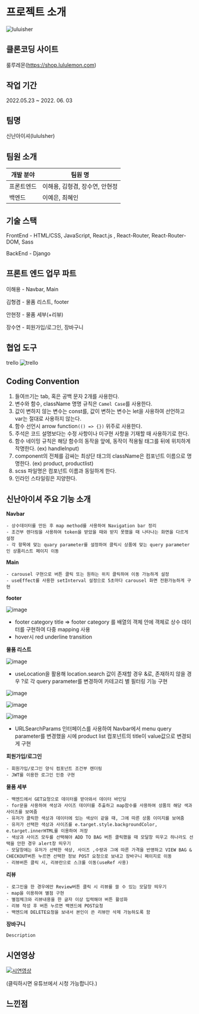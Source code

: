 # 프로젝트 소개

![luluisher](https://velog.velcdn.com/images/sorin44/post/223b6137-92f2-414f-bc37-b78b8b69381c/image.jpg)

## 클론코딩 사이트
룰루레몬(https://shop.lululemon.com)

## 작업 기간
2022.05.23 ~ 2022. 06. 03

## 팀명
신난아이셔(luluIsher)

## 팀원 소개

| 개발 분야  | 팀원 명                        |
| ---------- | ------------------------------ |
| 프론트엔드 | 이해용, 김형겸, 장수연, 안현정 |
| 백엔드     | 이예은, 최혜인                 |

## 기술 스택
FrontEnd - HTML/CSS, JavaScript, React.js , React-Router, React-Router-DOM, Sass

BackEnd - Django

## 프론트 엔드 업무 파트
이해용 - Navbar, Main

김형겸 - 물품 리스트, footer

안현정 - 물품 세부(+리뷰)

장수연 - 회원가입/로그인, 장바구니

## 협업 도구
trello
![trello](https://velog.velcdn.com/images/sorin44/post/6b6bd942-0996-4770-b568-997a0842afa3/image.png)

## Coding Convention

1. 들여쓰기는 tab, 혹은 공백 문자 2개를 사용한다.
2. 변수와 함수, className 명명 규칙은 `Camel Case`를 사용한다.
3. 값이 변하지 않는 변수는 const를, 값이 변하는 변수는 let을 사용하여 선언하고 var는 절대로 사용하지 않는다.
4. 함수 선언시 arrow function`(() => {})` 위주로 사용한다.
5. 주석은 코드 설명보다는 수정 사항이나 미구현 사항을 기재할 때 사용하기로 한다.
6. 함수 네이밍 규칙은 해당 함수의 동작을 앞에, 동작이 적용될 태그를 뒤에 위치하게 작명한다. (ex) handleInput)
7. component의 전체를 감싸는 최상단 태그의 className은 컴포넌트 이름으로 명명한다. (ex) product, productlist)
8. scss 파일명은 컴포넌트 이름과 동일하게 한다.
9. 인라인 스타일링은 지양한다.



## 신난아이셔 주요 기능 소개
**Navbar**
```
- 상수데이터를 만든 후 map method를 사용하여 Navigation bar 정리
- 조건부 렌더링을 사용하여 token을 받았을 때와 받지 못했을 때 나타나는 화면을 다르게 설정
- 각 항목에 맞는 quary parameter를 설정하여 클릭시 상품에 맞는 query parameter인 상품리스트 페이지 이동
```

**Main**
```
- carousel 구현으로 버튼 클릭 또는 원하는 위치 클릭하여 이동 가능하게 설정
- useEffect를 사용한 setInterval 설정으로 5초마다 carousel 화면 전환가능하게 구현
```

**footer**

![image](https://user-images.githubusercontent.com/78855917/172106331-53a0b458-5100-459d-ac0d-f73655a5ce52.png)
- footer category title => footer category 를 배열의 객체 안에 객체로 상수 데이터를 구현하여 다중 mapping 사용
- hover시 red underline transition 


**물품 리스트**
  
  ![image](https://user-images.githubusercontent.com/78855917/172105982-e84c6a1a-52c7-463a-a8d7-d72c03838cb7.png)

-  useLocation을 활용해 location.search 값이 존재할 경우 &로, 존재하지 않을 경우 ?로 각 query parameter를 변경하여 카테고리 별 필터링 기능 구현

  ![image](https://user-images.githubusercontent.com/78855917/172106096-a8172e87-0b76-44b7-a39c-a9f3fc8bb517.png)

  ![image](https://user-images.githubusercontent.com/78855917/172106108-eaeb78bf-50a3-4b64-b15c-464b844ddbc5.png)
  
  ![image](https://user-images.githubusercontent.com/78855917/172106293-0f782b2d-00b9-444b-8377-c84455c5ba23.png)

-    URLSearchParams 인터페이스를 사용하여 Navbar에서 menu query parameter를 변경했을 시에 product list 컴포넌트의 title이 value값으로 변경되게 구현


**회원가입/로그인**
```
- 회원가입/로그인 양식 컴포넌트 조건부 렌더링
- JWT를 이용한 로그인 인증 구현
```

**물품 세부**
```
- 백엔드에서 GET요청으로 데이터를 받아와서 데이터 바인딩
- for문을 사용하여 색상과 사이즈 데이터를 추출하고 map함수를 사용하여 상품의 해당 색과 사이즈를 보여줌
- 유저가 클릭한 색상과 데이터에 있는 색상이 같을 때, 그에 따른 상품 이미지를 보여줌
- 유저가 선택한 색상과 사이즈를 e.target.style.backgroundColor, e.target.innerHTML를 이용하여 저장
- 색상과 사이즈 모두를 선택해야 ADD TO BAG 버튼 클릭했을 때 모달창 띄우고 하나라도 선택을 안한 경우 alert창 띄우기
- 모달창에는 유저가 선택한 색상, 사이즈 ,수량과 그에 따른 가격을 반영하고 VIEW BAG & CHECKOUT버튼 누르면 선택한 정보 POST 요청으로 보내고 장바구니 페이지로 이동
- 리뷰버튼 클릭 시, 리뷰란으로 스크롤 이동(useRef 사용)
```

**리뷰**
```
- 로그인을 한 경우에만 Review버튼 클릭 시 리뷰를 쓸 수 있는 모달창 띄우기
- map을 이용하여 별점 구현
- 별점체크와 리뷰내용을 한 글자 이상 입력해야 버튼 활성화
- 리뷰 작성 후 버튼 누르면 백엔드에 POST요청
- 백엔드에 DELETE요청을 보내서 본인이 쓴 리뷰만 삭제 가능하도록 함
```

**장바구니**
```
Description
```

## 시연영상
[![시연영상](https://img.youtube.com/vi/W34uDKZyf1s/0.jpg)](https://www.youtube.com/embed/W34uDKZyf1s)

(클릭하시면 유튜브에서 시청 가능합니다.)

## 느낀점
